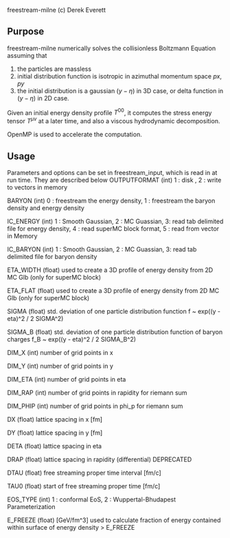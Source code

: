 freestream-milne (c) Derek Everett

## Purpose
freestream-milne numerically solves the collisionless Boltzmann Equation assuming that
1. the particles are massless
2. initial distribution function is isotropic in azimuthal momentum space $px, py$
3. the initial distribution is a gaussian $(y - \eta)$ in 3D case, or delta function in $(y-\eta)$ in 2D case. 

Given an initial energy density profile $T^{00}$, it computes the stress energy tensor $T^{\mu\nu}$ at a later time, and also a viscous hydrodynamic decomposition. 

OpenMP is used to accelerate the computation.

## Usage 

Parameters and options can be set in freestream_input, which is read in at run time.
They are described below
OUTPUTFORMAT (int) 1 : disk , 2 : write to vectors in memory

BARYON (int) 0 : freestream the energy density, 1 : freestream the baryon density and energy density

IC_ENERGY (int) 1 : Smooth Gaussian, 2 : MC Guassian, 3: read tab delimited file for energy density, 4 : read superMC block format, 5 : read from vector in Memory

IC_BARYON (int) 1 : Smooth Gaussian, 2 : MC Guassian, 3: read tab delimited file for baryon density

ETA_WIDTH (float) used to create a 3D profile of energy density from 2D MC Glb (only for superMC block)

ETA_FLAT (float) used to create a 3D profile of energy density from 2D MC Glb (only for superMC block)

SIGMA (float) std. deviation of one particle distribution function f ~ exp((y - eta)^2 / 2 SIGMA^2)

SIGMA_B (float) std. deviation of one particle distribution function of baryon charges f_B ~ exp((y - eta)^2 / 2 SIGMA_B^2)

DIM_X (int) number of grid points in x

DIM_Y (int) number of grid points in y

DIM_ETA (int) number of grid points in eta

DIM_RAP (int) number of grid points in rapidity for riemann sum

DIM_PHIP (int) number of grid points in phi_p for riemann sum

DX (float) lattice spacing in x [fm]

DY (float) lattice spacing in y [fm]

DETA (float) lattice spacing in eta

DRAP (float) lattice spacing in rapidity (differential) DEPRECATED

DTAU (float) free streaming proper time interval [fm/c]

TAU0 (float) start of free streaming proper time [fm/c]

EOS_TYPE (int) 1 : conformal EoS, 2 : Wuppertal-Bhudapest Parameterization

E_FREEZE (float) [GeV/fm^3] used to calculate fraction of energy contained within surface of energy density > E_FREEZE
